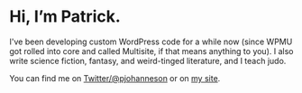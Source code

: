 # Hi, I’m Patrick.

I've been developing custom WordPress code for a while now (since WPMU got rolled into core and called Multisite, if that means anything to you). I also write science fiction, fantasy, and weird-tinged literature, and I teach judo.

You can find me on [Twitter/@pjohanneson](https://twitter.com/pjohanneson) or on [my site](https://patrickjohanneson.com/).

<!---
pjohanneson/pjohanneson is a ✨ special ✨ repository because its `README.md` (this file) appears on your GitHub profile.
You can click the Preview link to take a look at your changes.
--->
